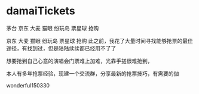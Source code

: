 # damaiTickets
茅台 京东 大麦 猫眼 纷玩岛 票星球 抢购

京东 大麦 猫眼 纷玩岛 票星球 抢购 此之前，我花了大量时间寻找能够抢票的最佳途径，有找到过，但是陆陆续续都已经用不了了

想要抢到自己心意的演唱会门票难上加难，光靠手搓很难抢到， 

本人有多年抢票经验，现建一个交流群，分享最新的抢票技巧，有需要的伽  

wonderful150330
